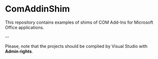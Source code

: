 # ComAddinShim
This repository contains examples of shims of COM Add-Ins for Microsoft Office applications.

--

Please, note that the projects should be complied by Visual Studio with **Admin rights**.
